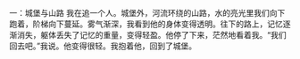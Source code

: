 一：城堡与山路
 	我在追一个人。城堡外，河流环绕的山路，水的亮光里我们向下跑着，阶梯向下蔓延。雾气渐深，我看到他的身体变得透明。往下的路上，记忆逐渐消失，躯体丢失了记忆的重量，变得轻盈。他停了下来，茫然地看着我。“我们回去吧。”我说。他变得很轻。我抱着他，回到了城堡。